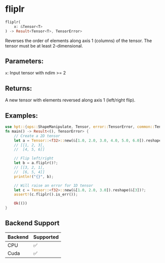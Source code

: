 # fliplr
```rust
fliplr(
    x: &Tensor<T>
) -> Result<Tensor<T>, TensorError>
```
Reverses the order of elements along axis 1 (columns) of the tensor. The tensor must be at least 2-dimensional.

## Parameters:
`x`: Input tensor with ndim >= 2

## Returns:
A new tensor with elements reversed along axis 1 (left/right flip).

## Examples:
```rust
use hpt::{ops::ShapeManipulate, Tensor, error::TensorError, common::TensorInfo};
fn main() -> Result<(), TensorError> {
    // Create a 2D tensor
    let a = Tensor::<f32>::new(&[1.0, 2.0, 3.0, 4.0, 5.0, 6.0]).reshape(&[2, 3])?;
    // [[1, 2, 3],
    //  [4, 5, 6]]

    // Flip left/right
    let b = a.fliplr()?;
    // [[3, 2, 1],
    //  [6, 5, 4]]
    println!("{}", b);

    // Will raise an error for 1D tensor
    let c = Tensor::<f32>::new(&[1.0, 2.0, 3.0]).reshape(&[3])?;
    assert!(c.fliplr().is_err());

    Ok(())
}
```
## Backend Support
| Backend | Supported |
|---------|-----------|
| CPU     | ✅         |
| Cuda    | ✅        |